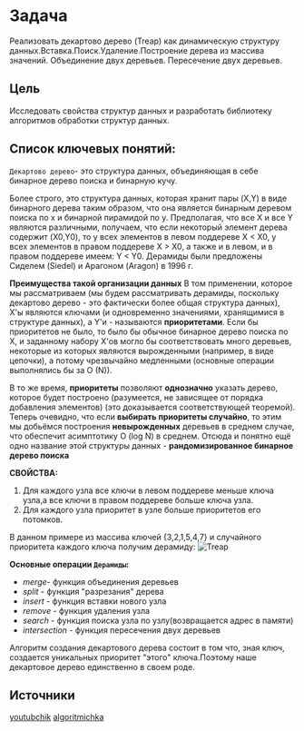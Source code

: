# Задача
Реализовать декартово дерево (Treap) как динамическую структуру данных.Вставка.Поиск.Удаление.Построение дерева из массива значений. Объединение двух деревьев. Пересечение двух деревьев.
## Цель
Исследовать свойства структур данных и разработать
библиотеку алгоритмов обработки структур данных.
## Список ключевых понятий:
`Декартово дерево`- это структура данных, объединяющая в себе бинарное дерево поиска и бинарную кучу.

Более строго, это структура данных, которая хранит пары (X,Y) в виде бинарного дерева таким образом, что она является бинарным деревом поиска по x и бинарной пирамидой по y. Предполагая, что все X и все Y являются различными, получаем, что если некоторый элемент дерева содержит (X0,Y0), то у всех элементов в левом поддереве X < X0, у всех элементов в правом поддереве X > X0, а также и в левом, и в правом поддереве имеем: Y < Y0.
Дерамиды были предложены Сиделем (Siedel) и Арагоном (Aragon) в 1996 г.

**Преимущества такой организации данных**
В том применении, которое мы рассматриваем (мы будем рассматривать дерамиды, поскольку декартово дерево - это фактически более общая структура данных), X'ы являются ключами (и одновременно значениями, хранящимися в структуре данных), а Y'и - называются **приоритетами**. Если бы приоритетов не было, то было бы обычное бинарное дерево поиска по X, и заданному набору X'ов могло бы соответствовать много деревьев, некоторые из которых являются вырожденными (например, в виде цепочки), а потому чрезвычайно медленными (основные операции выполнялись бы за O (N)).

В то же время, **приоритеты** позволяют **однозначно** указать дерево, которое будет построено (разумеется, не зависящее от порядка добавления элементов) (это доказывается соответствующей теоремой). Теперь очевидно, что если **выбирать приоритеты случайно**, то этим мы добьёмся построения **невырожденных** деревьев в среднем случае, что обеспечит асимптотику O (log N) в среднем. Отсюда и понятно ещё одно название этой структуры данных - **рандомизированное бинарное дерево поиска**

**СВОЙСТВА:**
1. Для каждого узла все ключи в левом поддереве меньше ключа узла,а все ключи в правом поддереве больше ключа узла.
2. Для каждого узла приоритет в узле больше приоритетов его потомков.

В данном примере из массива ключей {3,2,1,5,4,7} и случайного приоритета каждого ключа получим дерамиду:
![Treap](232821.png)

**Основные операции `Дерамиды`:**
- *merge*- функция объединения деревьев
- *split* - функция "разрезания" дерева
- *insert* - функция вставки нового узла
- *remove* - функция удаления узла
- *search* - функция поиска узла по узлу(возвращается адрес в памяти)
- *intersection* - функция пересечения двух деревьев
  
 Алгоритм создания декартового дерева состоит в том что, зная ключ, создается уникальных приоритет "этого" ключа.Поэтому наше декартовое дерево единственно в своем роде.

 ## Источники
[youtubchik](https://youtu.be/68mMGJl5F8s?si=EASqeh28jxrc3E0S)
[algoritmichka](https://algorithmica.org/ru/treap)
